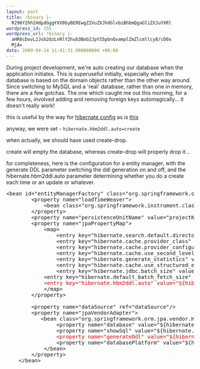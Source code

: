 ```yaml
---
layout: post
title: !binary |-
  R290Y2hhIHdpdGggYXV0byBEREwgZ2VuZXJhdGlvbiBhbmQgaGliZXJuYXRl
wordpress_id: 155
wordpress_url: !binary |-
  aHR0cDovL2Jsb2dzLnRlY2hub3Bob2JpYS5pbnQvamplZmZlcmllcy8/cD0x
  MjA=
date: 2009-04-14 11:41:31.000000000 +00:00
---
```

During project development, we're auto creating our database when the application initiates. This is superuseful initially, especially when the database is based on the domain objects rather than the other way around. Since switching to MySQL and a 'real' database, rather than one in memory, there are a few gotchas. The one which caught me out this morning, for a few hours, involved adding and removing foreign keys automagically... it doesn't really work!

this is useful by the way for <a href="http://www.hibernate.org/hib_docs/reference/en/html/configuration-optional.html">hibernate config</a> as is <a href="http://www.jroller.com/eyallupu/entry/hibernate_s_hbm2ddl_tool">this</a>

anyway, we were set - <code>hibernate.hbm2ddl.auto=create</code>

when actually, we should have used create-drop.

create will empty the database, whereas create-drop will properly drop it...

for completeness, here is the configuration for a entity manager, with the generate DDL parameter switching the ddl generation on and off, and the hibernate.hbm2ddl.auto parameter determining whether you do a create each time or an update or whatever.
<pre>&lt;bean id="entityManagerFactory" class="org.springframework.orm.jpa.LocalContainerEntityManagerFactoryBean"&gt;
        &lt;property name="loadTimeWeaver"&gt;
            &lt;bean class="org.springframework.instrument.classloading.InstrumentationLoadTimeWeaver" /&gt;
        &lt;/property&gt;
        &lt;property name="persistenceUnitName" value="projectNamePU" /&gt;
        &lt;property name="jpaPropertyMap"&gt;
            &lt;map&gt;
                &lt;entry key="hibernate.search.default.directory_provider" value="org.hibernate.search.store.RAMDirectoryProvider"  /&gt;   
                &lt;entry key="hibernate.cache.provider_class" value="net.sf.ehcache.hibernate.SingletonEhCacheProvider" /&gt;
                &lt;entry key="hibernate.cache.provider_configuration" value="classpath:ehCache.xml" /&gt;
                &lt;entry key="hibernate.cache.use_second_level_cache" value="true" /&gt;
                &lt;entry key="hibernate.generate_statistics" value="true" /&gt;
                &lt;entry key="hibernate.cache.use_structured_entries" value="true" /&gt;
                &lt;entry key="hibernate.jdbc.batch_size" value="0" /&gt;
            &lt;entry key="hibernate.default_batch_fetch_size" value="20"/&gt;
            <span style="color: #ff0000">&lt;entry key="hibernate.hbm2ddl.auto" value="${hibernate.hbm2ddl.auto}" /&gt;</span>
            &lt;/map&gt;
        &lt;/property&gt;

        &lt;property name="dataSource" ref="dataSource"/&gt;
        &lt;property name="jpaVendorAdapter"&gt;
           &lt;bean class="org.springframework.orm.jpa.vendor.HibernateJpaVendorAdapter"&gt;
                &lt;property name="database" value="${hibernate.database}" /&gt;
                &lt;property name="showSql" value="${hibernate.show_sql}" /&gt;
                <span style="color: #ff0000">&lt;property name="generateDdl" value="${hibernate.generate_ddl}" /&gt;</span>
                &lt;property name="databasePlatform" value="${hibernate.dialect}" /&gt;
            &lt;/bean&gt;          
        &lt;/property&gt;
    &lt;/bean&gt;</pre>
